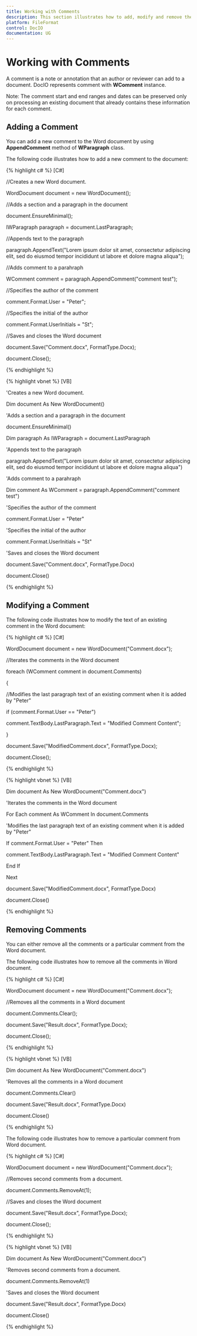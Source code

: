 ```yaml
---
title: Working with Comments
description: This section illustrates how to add, modify and remove the comments
platform: FileFormat
control: DocIO
documentation: UG
---
```

# Working with Comments

A comment is a note or annotation that an author or reviewer can add to a document. DocIO represents comment with **WComment** instance.

Note: The comment start and end ranges and dates can be preserved only on processing an existing document that already contains these information for each comment.

## Adding a Comment

You can add a new comment to the Word document by using **AppendComment** method of **WParagraph** class. 

The following code illustrates how to add a new comment to the document:

{% highlight c# %}
[C#]

//Creates a new Word document.

WordDocument document = new WordDocument();

//Adds a section and a paragraph in the document

document.EnsureMinimal();

IWParagraph paragraph = document.LastParagraph;

//Appends text to the paragraph

paragraph.AppendText("Lorem ipsum dolor sit amet, consectetur adipiscing elit, sed do eiusmod tempor incididunt ut labore et dolore magna aliqua");

//Adds comment to a parahraph

WComment comment = paragraph.AppendComment("comment test");

//Specifies the author of the comment

comment.Format.User = "Peter";

//Specifies the initial of the author

comment.Format.UserInitials = "St";

//Saves and closes the Word document

document.Save("Comment.docx", FormatType.Docx);

document.Close();



{% endhighlight %}

{% highlight vbnet %}
[VB]

'Creates a new Word document.

Dim document As New WordDocument()

'Adds a section and a paragraph in the document

document.EnsureMinimal()

Dim paragraph As IWParagraph = document.LastParagraph

'Appends text to the paragraph

paragraph.AppendText("Lorem ipsum dolor sit amet, consectetur adipiscing elit, sed do eiusmod tempor incididunt ut labore et dolore magna aliqua")

'Adds comment to a parahraph

Dim comment As WComment = paragraph.AppendComment("comment test")

'Specifies the author of the comment

comment.Format.User = "Peter"

'Specifies the initial of the author

comment.Format.UserInitials = "St"

'Saves and closes the Word document

document.Save("Comment.docx", FormatType.Docx)

document.Close()



{% endhighlight %}

## Modifying a Comment

The following code illustrates how to modify the text of an existing comment in the Word document:

{% highlight c# %}
[C#]

WordDocument document = new WordDocument("Comment.docx");

//Iterates the comments in the Word document

foreach (WComment comment in document.Comments)

{

//Modifies the last paragraph text of an existing comment when it is added by "Peter"

if (comment.Format.User == "Peter")

comment.TextBody.LastParagraph.Text = "Modified Comment Content";

}

document.Save("ModifiedComment.docx", FormatType.Docx);

document.Close();



{% endhighlight %}

{% highlight vbnet %}
[VB]

Dim document As New WordDocument("Comment.docx")

'Iterates the comments in the Word document

For Each comment As WComment In document.Comments

'Modifies the last paragraph text of an existing comment when it is added by "Peter"

If comment.Format.User = "Peter" Then

comment.TextBody.LastParagraph.Text = "Modified Comment Content"

End If

Next

document.Save("ModifiedComment.docx", FormatType.Docx)

document.Close()



{% endhighlight %}

## Removing Comments

You can either remove all the comments or a particular comment from the Word document.

The following code illustrates how to remove all the comments in Word document.

{% highlight c# %}
[C#]

WordDocument document = new WordDocument("Comment.docx");

//Removes all the comments in a Word document

document.Comments.Clear();

document.Save("Result.docx", FormatType.Docx);

document.Close();



{% endhighlight %}

{% highlight vbnet %}
[VB]

Dim document As New WordDocument("Comment.docx")

'Removes all the comments in a Word document

document.Comments.Clear()

document.Save("Result.docx", FormatType.Docx)

document.Close()



{% endhighlight %}

The following code illustrates how to remove a particular comment from Word document.

{% highlight c# %}
[C#]

WordDocument document = new WordDocument("Comment.docx");

//Removes second comments from a document.

document.Comments.RemoveAt(1);

//Saves and closes the Word document

document.Save("Result.docx", FormatType.Docx);

document.Close();



{% endhighlight %}

{% highlight vbnet %}
[VB]

Dim document As New WordDocument("Comment.docx")

'Removes second comments from a document.

document.Comments.RemoveAt(1)

'Saves and closes the Word document

document.Save("Result.docx", FormatType.Docx)

document.Close()



{% endhighlight %}

